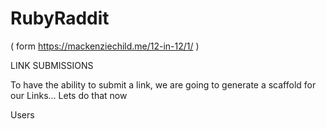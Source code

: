 # RubyRaddit 
  ( form https://mackenziechild.me/12-in-12/1/ ) 
  
LINK SUBMISSIONS

To have the ability to submit a link, we are going to generate a scaffold for our Links… Lets do that now

Users
